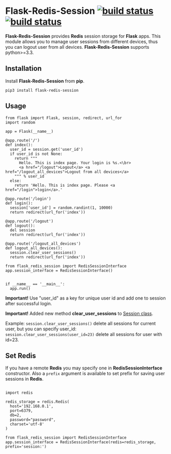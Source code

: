 Flask-Redis-Session [![build status](https://travis-ci.org/atkin1450/flask-redis-session.svg?branch=master)](https://travis-ci.org/atkin1450/flask-redis-session) [![build status](https://pypip.in/license/Flask-Redis-Session/badge.png)](https://pypi.python.org/pypi/Flask-Redis-Session)
==============

__Flask-Redis-Session__ provides __Redis__ session storage for __Flask__ apps. This module allows you to manage user sessions from different devices, thus you can logout user from all devices. __Flask-Redis-Session__ supports python>=3.3.

Installation
--------------
Install __Flask-Redis-Session__ from __pip__.

`pip3 install flask-redis-session`

Usage
--------------
~~~~~~~~~~~~~~
from flask import Flask, session, redirect, url_for
import random

app = Flask(__name__)

@app.route('/')
def index():
  user_id = session.get('user_id')
  if user_id is not None:
    return """
      Hello. This is index page. Your login is %s.<\br>
      <a href="/logout">Logout</a> <a href="/logout_all_devices">Logout from all devices</a>
    """ % user_id
  else:
    return 'Hello. This is index page. Please <a href="/login">login</a>.'

@app.route('/login')
def login():
  session['user_id'] = random.randint(1, 10000)
  return redirect(url_for('index'))

@app.route('/logout')
def logout():
  del session
  return redirect(url_for('index'))

@app.route('/logout_all_devices')
def logout_all_devices():
  session.clear_user_sessions()
  return redirect(url_for('index'))

from flask_redis_session import RedisSessionInterface
app.session_interface = RedisSessionInterface()


if __name__ == '__main__':
  app.run()
~~~~~~~~~~~~~~

**Important!** Use "user_id" as a key for unique user id and add one to session after successful login.

**Important!** Added new method __clear_user_sessions__ to [Session class](http://flask.pocoo.org/docs/0.10/api/#sessions).

Example: `session.clear_user_sessions()` delete all sessions for current user, but you can specify user_id: `session.clear_user_sessions(user_id=23)` delete all sessions for user with id=23.

Set Redis
--------------
If you have a remote __Redis__ you may specify one in __RedisSessionInterface__ constructor. Also a `prefix` argument is available to set prefix for saving user sessions in __Redis__.

~~~~~~~~~~~~~~

import redis

redis_storage = redis.Redis(
  host='192.168.0.1',
  port=6379,
  db=2,
  password="password",
  charset='utf-8'
)

from flask_redis_session import RedisSessionInterface
app.session_interface = RedisSessionInterface(redis=redis_storage, prefix='session:')
~~~~~~~~~~~~~~
